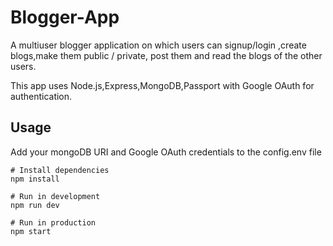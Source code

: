 # Blogger-App

A multiuser blogger application on which users can signup/login ,create blogs,make them public / private, post them and read the blogs of the other users.

This app uses Node.js,Express,MongoDB,Passport with Google OAuth for authentication.

## Usage

Add your mongoDB URI and Google OAuth credentials to the config.env file

```
# Install dependencies
npm install

# Run in development
npm run dev

# Run in production
npm start
```
